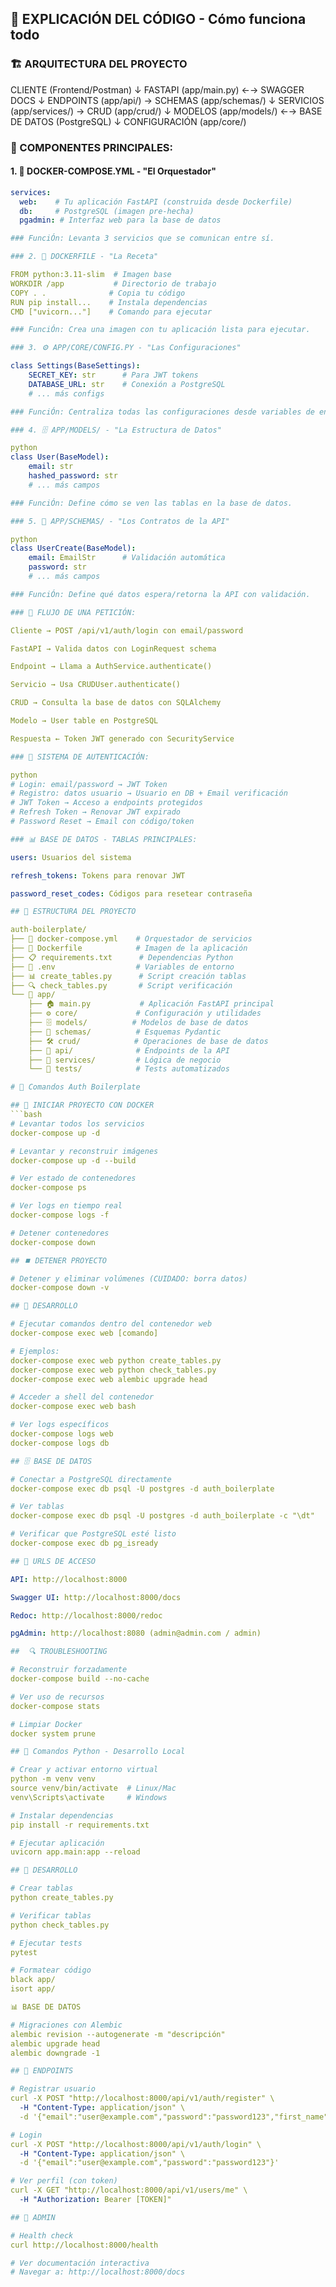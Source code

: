 ## 🧠 **EXPLICACIÓN DEL CÓDIGO - Cómo funciona todo**

### **🏗️ ARQUITECTURA DEL PROYECTO**

CLIENTE (Frontend/Postman)
↓
FASTAPI (app/main.py) ←→ SWAGGER DOCS
↓
ENDPOINTS (app/api/) → SCHEMAS (app/schemas/)
↓
SERVICIOS (app/services/) → CRUD (app/crud/)
↓
MODELOS (app/models/) ←→ BASE DE DATOS (PostgreSQL)
↓
CONFIGURACIÓN (app/core/)

### **🔧 COMPONENTES PRINCIPALES:**

#### **1. 🐳 DOCKER-COMPOSE.YML** - "El Orquestador"
```yaml
services:
  web:    # Tu aplicación FastAPI (construida desde Dockerfile)
  db:     # PostgreSQL (imagen pre-hecha)
  pgadmin: # Interfaz web para la base de datos

### FunciÓn: Levanta 3 servicios que se comunican entre sí.

### 2. 🐋 DOCKERFILE - "La Receta"

FROM python:3.11-slim  # Imagen base
WORKDIR /app           # Directorio de trabajo
COPY . .              # Copia tu código
RUN pip install...    # Instala dependencias
CMD ["uvicorn..."]    # Comando para ejecutar

### FunciÓn: Crea una imagen con tu aplicación lista para ejecutar.

### 3. ⚙️ APP/CORE/CONFIG.PY - "Las Configuraciones"

class Settings(BaseSettings):
    SECRET_KEY: str      # Para JWT tokens
    DATABASE_URL: str    # Conexión a PostgreSQL
    # ... más configs

### FunciÓn: Centraliza todas las configuraciones desde variables de entorno.

### 4. 🗄️ APP/MODELS/ - "La Estructura de Datos"

python
class User(BaseModel):
    email: str
    hashed_password: str
    # ... más campos

### FunciÓn: Define cómo se ven las tablas en la base de datos.

### 5. 📝 APP/SCHEMAS/ - "Los Contratos de la API"

python
class UserCreate(BaseModel):
    email: EmailStr      # Validación automática
    password: str
    # ... más campos

### FunciÓn: Define qué datos espera/retorna la API con validación.

### 🔄 FLUJO DE UNA PETICIÓN:

Cliente → POST /api/v1/auth/login con email/password

FastAPI → Valida datos con LoginRequest schema

Endpoint → Llama a AuthService.authenticate()

Servicio → Usa CRUDUser.authenticate()

CRUD → Consulta la base de datos con SQLAlchemy

Modelo → User table en PostgreSQL

Respuesta ← Token JWT generado con SecurityService

### 🔐 SISTEMA DE AUTENTICACIÓN:

python
# Login: email/password → JWT Token
# Registro: datos usuario → Usuario en DB + Email verificación
# JWT Token → Acceso a endpoints protegidos
# Refresh Token → Renovar JWT expirado
# Password Reset → Email con código/token

### 📊 BASE DE DATOS - TABLAS PRINCIPALES:

users: Usuarios del sistema

refresh_tokens: Tokens para renovar JWT

password_reset_codes: Códigos para resetear contraseña

## 📁 ESTRUCTURA DEL PROYECTO

auth-boilerplate/
├── 🐳 docker-compose.yml    # Orquestador de servicios
├── 🐋 Dockerfile            # Imagen de la aplicación
├── 📋 requirements.txt      # Dependencias Python
├── 🔧 .env                  # Variables de entorno
├── 📊 create_tables.py      # Script creación tablas
├── 🔍 check_tables.py       # Script verificación
└── 📁 app/
    ├── 🏠 main.py           # Aplicación FastAPI principal
    ├── ⚙️ core/             # Configuración y utilidades
    ├── 🗄️ models/          # Modelos de base de datos
    ├── 📝 schemas/          # Esquemas Pydantic
    ├── 🛠️ crud/            # Operaciones de base de datos
    ├── 🚀 api/              # Endpoints de la API
    ├── 📧 services/         # Lógica de negocio
    └── 🧪 tests/            # Tests automatizados

# 🐳 Comandos Auth Boilerplate

## 🚀 INICIAR PROYECTO CON DOCKER
```bash
# Levantar todos los servicios
docker-compose up -d

# Levantar y reconstruir imágenes
docker-compose up -d --build

# Ver estado de contenedores
docker-compose ps

# Ver logs en tiempo real
docker-compose logs -f

# Detener contenedores
docker-compose down

## ⏹️ DETENER PROYECTO

# Detener y eliminar volúmenes (CUIDADO: borra datos)
docker-compose down -v

## 🔧 DESARROLLO

# Ejecutar comandos dentro del contenedor web
docker-compose exec web [comando]

# Ejemplos:
docker-compose exec web python create_tables.py
docker-compose exec web python check_tables.py
docker-compose exec web alembic upgrade head

# Acceder a shell del contenedor
docker-compose exec web bash

# Ver logs específicos
docker-compose logs web
docker-compose logs db

## 🗄️ BASE DE DATOS

# Conectar a PostgreSQL directamente
docker-compose exec db psql -U postgres -d auth_boilerplate

# Ver tablas
docker-compose exec db psql -U postgres -d auth_boilerplate -c "\dt"

# Verificar que PostgreSQL esté listo
docker-compose exec db pg_isready

## 🎯 URLS DE ACCESO

API: http://localhost:8000

Swagger UI: http://localhost:8000/docs

Redoc: http://localhost:8000/redoc

pgAdmin: http://localhost:8080 (admin@admin.com / admin)

##  🔍 TROUBLESHOOTING

# Reconstruir forzadamente
docker-compose build --no-cache

# Ver uso de recursos
docker-compose stats

# Limpiar Docker
docker system prune

## 🐍 Comandos Python - Desarrollo Local

# Crear y activar entorno virtual
python -m venv venv
source venv/bin/activate  # Linux/Mac
venv\Scripts\activate     # Windows

# Instalar dependencias
pip install -r requirements.txt

# Ejecutar aplicación
uvicorn app.main:app --reload

## 🧪 DESARROLLO

# Crear tablas
python create_tables.py

# Verificar tablas
python check_tables.py

# Ejecutar tests
pytest

# Formatear código
black app/
isort app/

📊 BASE DE DATOS

# Migraciones con Alembic
alembic revision --autogenerate -m "descripción"
alembic upgrade head
alembic downgrade -1

## 🚀 ENDPOINTS

# Registrar usuario
curl -X POST "http://localhost:8000/api/v1/auth/register" \
  -H "Content-Type: application/json" \
  -d '{"email":"user@example.com","password":"password123","first_name":"John","last_name":"Doe"}'

# Login
curl -X POST "http://localhost:8000/api/v1/auth/login" \
  -H "Content-Type: application/json" \
  -d '{"email":"user@example.com","password":"password123"}'

# Ver perfil (con token)
curl -X GET "http://localhost:8000/api/v1/users/me" \
  -H "Authorization: Bearer [TOKEN]"

## 🔐 ADMIN

# Health check
curl http://localhost:8000/health

# Ver documentación interactiva
# Navegar a: http://localhost:8000/docs


